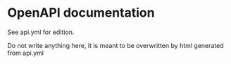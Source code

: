 # OpenAPI documentation

See api.yml for edition.

Do not write anything here, it is meant to be overwritten by html generated from api.yml
